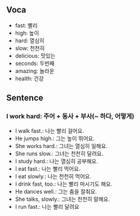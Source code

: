 ## Voca
- fast: 빨리
- high: 높이
- hard: 열심히
- slow: 천천히
- delicious: 맛있는
- seconds: 두번째
- amazing: 놀라운
- health: 건강

## Sentence
### I work hard: 주어 + 동사 + 부사(~ 하다, 어떻게) 
- I walk fast.: 나는 빨리 걸어요.
- He jumps high.: 그는 높이 뛰어요.
- She works hard.: 그녀는 열심히 일해요.
- She runs slow.: 그녀는 천천히 달려요.
- I study hard.: 나는 열심히 공부해요.
- I eat fast.: 나는 빨리 먹어요.
- I eat slowly.: 나는 천천히 먹어요.
- I drink fast, too.: 나는 빨리 마시기도 해요.
- He dances well.: 그는 춤을 잘춰요.
- She talks, slowly.: 그녀는 천천히 말해요.
- I run fast.: 나는 빨리 달려요
